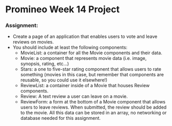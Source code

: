 # Promineo Week 14 Project

### Assignment: 
- Create a page of an application that enables users to vote and leave reviews on movies.
- You should include at least the following components: 
  - MovieList: a container for all the Movie components and their data.
  - Movie: a component that represents movie data (i.e. image, synopsis, rating, etc…)
  - Stars: a one to five-star rating component that allows users to rate something (movies in this case, but remember that components are reusable, so you could use it elsewhere!)
  - ReviewList: a container inside of a Movie that houses Review components.
  - Review: A text review a user can leave on a movie.
  - ReviewForm: a form at the bottom of a Movie component that allows users to leave reviews. When submitted, the review should be added to the movie. All this data can be stored in an array, no networking or database needed for this assignment.
